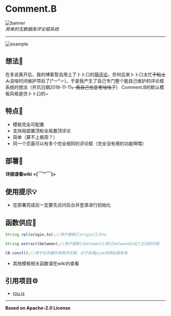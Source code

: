 # Comment.B
![banner](https://s1.ax1x.com/2020/09/16/wcIMSe.png)  
*简单的无数据库评论框系统*

---------------------------
![example](https://s1.ax1x.com/2020/09/16/wcIvXd.png)  
## 想法🤔  
在多说离开后，我的博客暂且用上了卜卜口的<a href='http://comment.moe' target='_blank'>萌评论</a>，奈何后来卜卜口太忙<del>于粘土人</del>没啥时间维护项目了(°ー°〃)，于是我产生了自己专门整个能自己维护的评论框系统的想法（开坑日期2018-11-11<del>，我自己也是老咕咕了</del>）
Comment.B的默认模板风格是仿卜卜口的~    

## 特点💊 
* 模板完全可配置
* 支持局部置顶和全局置顶评论   
* 简单（算不上极简？）  
* 同一个页面可以有多个完全相同的评论框（完全没有用的功能啊喂）  

## 部署📖
**详细请看wiki <(￣︶￣)>**  

## 使用提示💡  
* 在部署完成后一定要先访问后台并登录进行初始化  

## 函数供应💬  
```javascript
String.rpl(origin,to);//用于替换{[origin]}为to  
```
```javascript
String.extract(between);//用于提取{{between}}和{{betweenEnd}}之间的内容  
```
```javascript
CB.const();//用于在页面中调用评论框，对于采用pjax的网站很有用   
```
* 其他模板相关函数请在wiki内查看  

## 引用项目⚙️  
* [rou.js](https://github.com/SomeBottle/rou.js)  

--------------
**Based on Apache-2.0 License**
